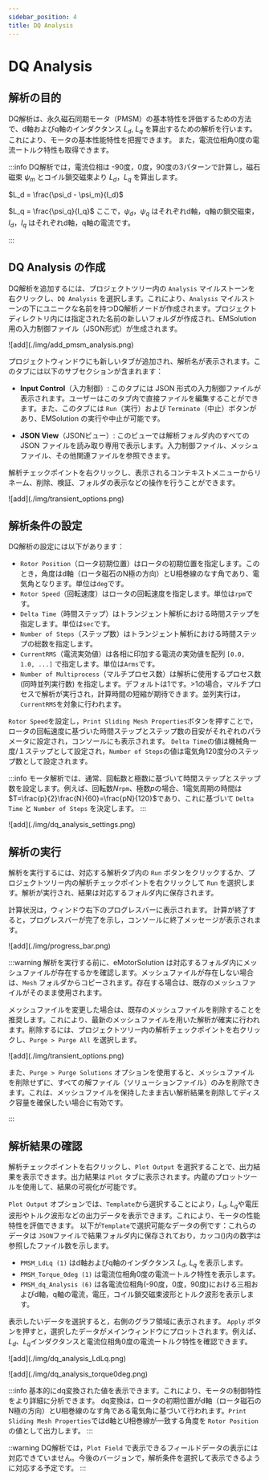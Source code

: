 ```yaml
---
sidebar_position: 4
title: DQ Analysis
---
```

# DQ Analysis

## 解析の目的
DQ解析は、永久磁石同期モータ（PMSM）の基本特性を評価するための方法で、d軸およびq軸のインダクタンス $L_d$, $L_q$ を算出するための解析を行います。これにより、モータの基本性能特性を把握できます。
また，電流位相角0度の電流ートルク特性も取得できます。

:::info
DQ解析では，電流位相は -90度，0度，90度の3パターンで計算し，磁石磁束 $\psi_m$ とコイル鎖交磁束より $L_d$，$L_q$ を算出します。

$L_d = \frac{\psi_d - \psi_m}{I_d}$

$L_q = \frac{\psi_q}{I_q}$
ここで，$\psi_d$，$\psi_q$ はそれぞれd軸，q軸の鎖交磁束，$I_d$，$I_q$ はそれぞれd軸，q軸の電流です。

:::

## DQ Analysis の作成
DQ解析を追加するには、プロジェクトツリー内の `Analysis` マイルストーンを右クリックし、`DQ Analysis` を選択します。これにより、`Analysis` マイルストーンの下にユニークな名前を持つDQ解析ノードが作成されます。プロジェクトディレクトリ内には指定された名前の新しいフォルダが作成され、EMSolution 用の入力制御ファイル（JSON形式）が生成されます。

<p class="ems">![add](./img/add_pmsm_analysis.png)</p>

プロジェクトウィンドウにも新しいタブが追加され、解析名が表示されます。このタブには以下のサブセクションが含まれます：

* **Input Control**（入力制御）: このタブには JSON 形式の入力制御ファイルが表示されます。ユーザーはこのタブ内で直接ファイルを編集することができます。また、このタブには `Run`（実行）および `Terminate`（中止）ボタンがあり、EMSolution の実行や中止が可能です。

* **JSON View**（JSONビュー）: このビューでは解析フォルダ内のすべての JSON ファイルを読み取り専用で表示します。入力制御ファイル、メッシュファイル、その他関連ファイルを参照できます。

解析チェックポイントを右クリックし、表示されるコンテキストメニューからリネーム、削除、検証、フォルダの表示などの操作を行うことができます。

<p class="ems">![add](./img/transient_options.png)</p>


## 解析条件の設定

DQ解析の設定には以下があります：

- `Rotor Position`（ロータ初期位置）はロータの初期位置を指定します。このとき，角度はd軸（ロータ磁石のN極の方向）とU相巻線のなす角であり、電気角となります。単位は`deg`です。
- `Rotor Speed`（回転速度）はロータの回転速度を指定します。単位は`rpm`です。
- `Delta Time`（時間ステップ）はトランジェント解析における時間ステップを指定します。単位は`sec`です。
- `Number of Steps`（ステップ数）はトランジェント解析における時間ステップの総数を指定します。
-  `CurrentRMS`（電流実効値）は各相に印加する電流の実効値を配列 `[0.0, 1.0, ...]` で指定します。単位は`Arms`です。
-  `Number of Multiprocess`（マルチプロセス数）は解析に使用するプロセス数(同時並列実行数) を指定します。デフォルトは1です。>1の場合，マルチプロセスで解析が実行され，計算時間の短縮が期待できます。並列実行は，`CurrentRMS`を対象に行われます。

`Rotor Speed`を設定し，`Print Sliding Mesh Properties`ボタンを押すことで，ロータの回転速度に基づいた時間ステップとステップ数の目安がそれぞれのパラメータに設定され，コンソールにも表示されます。
`Delta Time`の値は機械角一度/１ステップとして設定され，`Number of Steps`の値は電気角120度分のステップ数として設定されます。

:::info
モータ解析では、通常、回転数と極数に基づいて時間ステップとステップ数を設定します。例えば、回転数$N$`rpm`、極数$p$の場合、1電気周期の時間は$T=\frac{p}{2}\frac{N}{60}=\frac{pN}{120}$であり、これに基づいて `Delta Time` と `Number of Steps` を決定します。
:::

<p class="ems">![add](./img/dq_analysis_settings.png)</p>

## 解析の実行

解析を実行するには、対応する解析タブ内の `Run` ボタンをクリックするか、プロジェクトツリー内の解析チェックポイントを右クリックして `Run` を選択します。解析が実行され、結果は対応するフォルダ内に保存されます。

計算状況は，ウィンドウ右下のプログレスバーに表示されます。
計算が終了すると，プログレスバーが完了を示し，コンソールに終了メッセージが表示されます。

<p class="ems">![add](./img/progress_bar.png)</p>

:::warning
解析を実行する前に、eMotorSolution は対応するフォルダ内にメッシュファイルが存在するかを確認します。メッシュファイルが存在しない場合は、`Mesh` フォルダからコピーされます。存在する場合は、既存のメッシュファイルがそのまま使用されます。

メッシュファイルを変更した場合は、既存のメッシュファイルを削除することを推奨します。これにより、最新のメッシュファイルを用いた解析が確実に行われます。削除するには、プロジェクトツリー内の解析チェックポイントを右クリックし、`Purge > Purge All` を選択します。

<p class="ems">![add](./img/transient_options.png)</p>

また、`Purge > Purge Solutions` オプションを使用すると、メッシュファイルを削除せずに、すべての解ファイル（ソリューションファイル）のみを削除できます。これは、メッシュファイルを保持したまま古い解析結果を削除してディスク容量を確保したい場合に有効です。

:::

## 解析結果の確認

解析チェックポイントを右クリックし、`Plot Output` を選択することで、出力結果を表示できます。出力結果は `Plot` タブに表示されます。内蔵のプロットツールを使用して、結果の可視化が可能です。

`Plot Output` オプションでは、`Template`から選択することにより，$L_d$, $L_q$や電圧波形やトルク波形などの出力データを表示できます。これにより、モータの性能特性を評価できます。
以下が`Template`で選択可能なデータの例です：これらのデータは `JSON`ファイルで結果フォルダ内に保存されており，カッコ()内の数字は参照したファイル数を示します。

- `PMSM_LdLq (1)` はd軸およびq軸のインダクタンス $L_d$, $L_q$ を表示します。
- `PMSM_Torque_0deg (1)` は電流位相角0度の電流ートルク特性を表示します。
- `PMSM_dq_Analysis (6)` は各電流位相角(-90度，0度，90度)における三相およびd軸，q軸の電流，電圧，コイル鎖交磁束波形とトルク波形を表示します。

表示したいデータを選択すると，右側のグラフ領域に表示されます。 `Apply` ボタンを押すと，選択したデータがメインウィンドウにプロットされます。例えば、$L_d$、$L_q$インダクタンスと電流位相角0度の電流ートルク特性を確認できます。

<p class="ems">![add](./img/dq_analysis_LdLq.png)</p>

<p class="ems">![add](./img/dq_analysis_torque0deg.png)</p>

:::info
基本的にdq変換された値を表示できます。これにより、モータの制御特性をより詳細に分析できます。
dq変換は，ロータの初期位置がd軸（ロータ磁石のN極の方向）とU相巻線のなす角である電気角に基づいて行われます。`Print Sliding Mesh Properties`ではd軸とU相巻線が一致する角度を `Rotor Position` の値として出力します。
:::

::warning
DQ解析では，`Plot Field` で表示できるフィールドデータの表示には対応できていません。今後のバージョンで，解析条件を選択して表示できるように対応する予定です。
:::